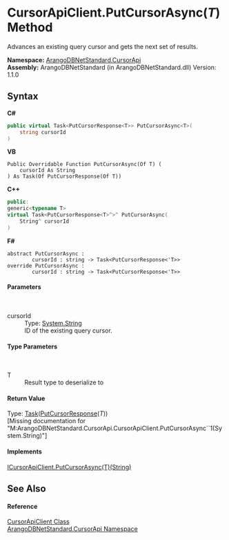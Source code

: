# CursorApiClient.PutCursorAsync(*T*) Method 
 

Advances an existing query cursor and gets the next set of results.

**Namespace:**&nbsp;<a href="07594271-f588-4e19-bc70-abde35f2665a">ArangoDBNetStandard.CursorApi</a><br />**Assembly:**&nbsp;ArangoDBNetStandard (in ArangoDBNetStandard.dll) Version: 1.1.0

## Syntax

**C#**<br />
``` C#
public virtual Task<PutCursorResponse<T>> PutCursorAsync<T>(
	string cursorId
)

```

**VB**<br />
``` VB
Public Overridable Function PutCursorAsync(Of T) ( 
	cursorId As String
) As Task(Of PutCursorResponse(Of T))
```

**C++**<br />
``` C++
public:
generic<typename T>
virtual Task<PutCursorResponse<T>^>^ PutCursorAsync(
	String^ cursorId
)
```

**F#**<br />
``` F#
abstract PutCursorAsync : 
        cursorId : string -> Task<PutCursorResponse<'T>> 
override PutCursorAsync : 
        cursorId : string -> Task<PutCursorResponse<'T>> 
```


#### Parameters
&nbsp;<dl><dt>cursorId</dt><dd>Type: <a href="https://docs.microsoft.com/dotnet/api/system.string" target="_blank" rel="noopener noreferrer">System.String</a><br />ID of the existing query cursor.</dd></dl>

#### Type Parameters
&nbsp;<dl><dt>T</dt><dd>Result type to deserialize to</dd></dl>

#### Return Value
Type: <a href="https://docs.microsoft.com/dotnet/api/system.threading.tasks.task-1" target="_blank" rel="noopener noreferrer">Task</a>(<a href="f24473b7-8dbe-9a51-80d8-6c445592d241">PutCursorResponse</a>(*T*))<br />\[Missing <returns> documentation for "M:ArangoDBNetStandard.CursorApi.CursorApiClient.PutCursorAsync``1(System.String)"\]

#### Implements
<a href="dc671469-e155-8cd9-d73c-3bac61cec800">ICursorApiClient.PutCursorAsync(T)(String)</a><br />

## See Also


#### Reference
<a href="8249fa6c-3e6b-265e-1aac-b60225906232">CursorApiClient Class</a><br /><a href="07594271-f588-4e19-bc70-abde35f2665a">ArangoDBNetStandard.CursorApi Namespace</a><br />